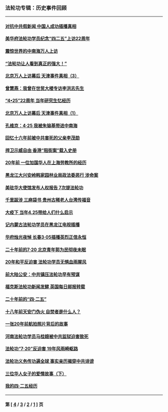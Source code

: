 ### 法轮功专辑：历史事件回顾
---
#### [对抗中共假新闻 中国人成功插播真相](../../pages/nf5793/n12910618.md?06210430) 
#### [美华府法轮功学员纪念“四二五”上访22周年](../../pages/nf5793/n12904445.md?06210430) 
#### [震惊世界的中南海万人上访](../../pages/nf5793/n12903976.md?06210430) 
#### [“法轮功让人看到真正的强大！”](../../pages/nf5793/n12903195.md?06210430) 
#### [北京万人上访幕后 天津事件真相（3）](../../pages/nf5793/n12902807.md?06210430) 
#### [曾慧燕：我曾在世贸大楼专访李洪志先生](../../pages/nf5793/n12898729.md?06210430) 
#### [“4•25”22周年 当年研究生忆经历](../../pages/nf5793/n12894152.md?06210430) 
#### [北京万人上访幕后 天津事件真相（1）](../../pages/nf5793/n12885174.md?06210430) 
#### [孔维京：4·25 我被朱镕基带进中南海](../../pages/nf5793/n12864987.md?06210430) 
#### [回忆十六年前被中共害死的父亲李茂勋](../../pages/nf5793/n12880270.md?06210430) 
#### [捍卫示威自由 香港“阻街案”载入史册](../../pages/nf5793/n12811245.md?06210430) 
#### [20年前 一位加国华人在上海劳教所的经历](../../pages/nf5793/n12707932.md?06210430) 
#### [黑龙江大兴安岭韩家园林业局政法委恶行 涉命案](../../pages/nf5793/n12622815.md?06210430) 
#### [美驻华大使馆发布人权报告 7次提法轮功](../../pages/nf5793/n12520541.md?06210430) 
#### [千里跋涉 三麻袋书 贵州古稀老人台湾传福音](../../pages/nf5793/n12198750.md?06210430) 
#### [大疫下 当年4.25带给人们什么启示](../../pages/nf5793/n12058565.md?06210430) 
#### [记内蒙古法轮功学员在黑龙江电视插播](../../pages/nf5793/n11699194.md?06210430) 
#### [华府烛光夜悼 长春3·05插播英烈正信永恒](../../pages/nf5793/n11397432.md?06210430) 
#### [二十年前的7·20 北京青年郭为民彻夜未眠](../../pages/nf5793/n11354195.md?06210430) 
#### [20年和平反迫害 法轮功学员无惧血雨腥风](../../pages/nf5793/n11348279.md?06210430) 
#### [前大陆公安：中共镇压法轮功早有预谋](../../pages/nf5793/n11352168.md?06210430) 
#### [福克斯法轮功新闻发酵  英国每日邮报转载](../../pages/nf5793/n11285952.md?06210430) 
#### [二十年前的“四·二五”](../../pages/nf5793/n11207639.md?06210430) 
#### [十八年前天安门伪火 自焚者是什么人？](../../pages/nf5793/n10996556.md?06210430) 
#### [一张20年前航拍照片背后的故事](../../pages/nf5793/n10693797.md?06210430) 
#### [河南法轮功学员马桂娥被中共监狱迫害致死](../../pages/nf5793/n10684974.md?06210430) 
#### [法轮功“7‧20”反迫害 19年风雨崎岖路](../../pages/nf5793/n10570834.md?06210430) 
#### [法轮功义务传功遍全球 事实亲历揭穿中共诽谤](../../pages/nf5793/n10581061.md?06210430) 
#### [三位华人女子的爱情故事（下）](../../pages/nf5793/n10435541.md?06210430) 
#### [我的四·二五经历](../../pages/nf5793/n10347081.md?06210430) 

---
#### 第 [ [4](./4.md?06210430) / [3](./3.md?06210430) / [2](./2.md?06210430) / [1](./1.md?06210430) ] 页
